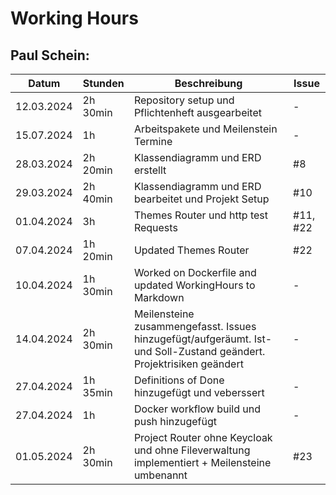 # Working Hours

## Paul Schein:
| Datum      | Stunden  | Beschreibung                                               | Issue |
|------------|----------|------------------------------------------------------------|-------|
| 12.03.2024 | 2h 30min | Repository setup und Pflichtenheft ausgearbeitet           | -     |
| 15.07.2024 | 1h       | Arbeitspakete und Meilenstein Termine                      | -     |
| 28.03.2024 | 2h 20min | Klassendiagramm und ERD erstellt                           |#8|
| 29.03.2024 | 2h 40min | Klassendiagramm und ERD bearbeitet und Projekt Setup       |#10|
| 01.04.2024 | 3h       | Themes Router und http test Requests                       |#11, #22|
| 07.04.2024 | 1h 20min | Updated Themes Router                                      |#22|
| 10.04.2024 | 1h 30min | Worked on Dockerfile and updated WorkingHours to Markdown  | -     |
| 14.04.2024 | 2h 30min | Meilensteine zusammengefasst. Issues hinzugefügt/aufgeräumt. Ist- und Soll-Zustand geändert. Projektrisiken geändert|-|
| 27.04.2024 | 1h 35min | Definitions of Done hinzugefügt und veberssert |-|
| 27.04.2024 | 1h | Docker workflow build und push hinzugefügt |-|
| 01.05.2024 | 2h 30min | Project Router ohne Keycloak und ohne Fileverwaltung implementiert + Meilensteine umbenannt | #23|